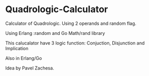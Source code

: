 # Quadrologic-Calculator
Calculator of Quadrologic. Using 2 operands and random flag. 

Using Erlang :random and Go Math/rand library

This calucalator have 3 logic function:
Conjuction, Disjunction and Implication 

Also in Erlang/Go 

Idea by Pavel Zachesa.
